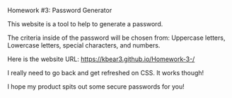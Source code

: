 Homework #3: Password Generator

This website is a tool to help to generate a password. 

The criteria inside of the password will be chosen from: Uppercase letters, Lowercase letters, special characters, and numbers. 

Here is the website URL: https://kbear3.github.io/Homework-3-/

I really need to go back and get refreshed on CSS. It works though!

I hope my product spits out some secure passwords for you!

